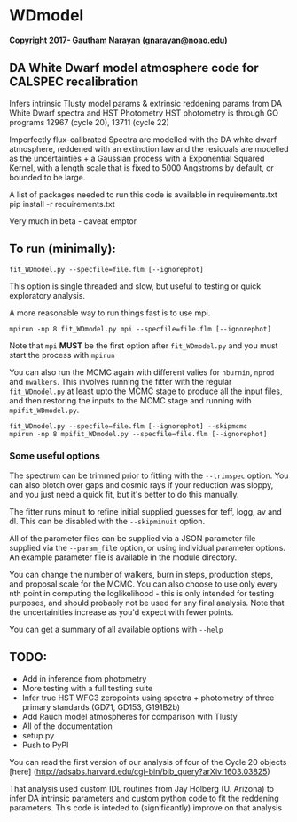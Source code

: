 # WDmodel

__Copyright 2017- Gautham Narayan (gnarayan@noao.edu)__

## DA White Dwarf model atmosphere code for CALSPEC recalibration

Infers intrinsic Tlusty model params & extrinsic reddening params from DA White
Dwarf spectra and HST Photometry HST photometry is through GO programs 12967
(cycle 20),  13711 (cycle 22)

Imperfectly flux-calibrated Spectra are modelled with the DA white dwarf
atmosphere, reddened with an extinction law and the residuals are modelled as
the uncertainties + a Gaussian process with a Exponential Squared Kernel, with
a length scale that is fixed to 5000 Angstroms by default, or bounded to be
large.

A list of packages needed to run this code is available in requirements.txt
pip install -r requirements.txt

Very much in beta - caveat emptor

## To run (minimally):
`fit_WDmodel.py --specfile=file.flm [--ignorephot]`  

This option is single threaded and slow, but useful to testing or quick
exploratory analysis.

A more reasonable way to run things fast is to use mpi. 

`mpirun -np 8 fit_WDmodel.py mpi --specfile=file.flm [--ignorephot]`  

Note that `mpi` __MUST__ be the first option after `fit_WDmodel.py` and you
must start the process with `mpirun`

You can also run the MCMC again with different valies for `nburnin`, `nprod`
and `nwalkers`. This involves running the fitter with the regular
`fit_WDmodel.py`  at least upto the MCMC stage to produce all the input files,
and then restoring the inputs to the MCMC stage and running with
`mpifit_WDmodel.py`.

`fit_WDmodel.py --specfile=file.flm [--ignorephot] --skipmcmc`  
`mpirun -np 8 mpifit_WDmodel.py --specfile=file.flm [--ignorephot]`  

### Some useful options

The spectrum can be trimmed prior to fitting with the `--trimspec` option. You
can also blotch over gaps and cosmic rays if your reduction was sloppy, and you
just need a quick fit, but it's better to do this manually.

The fitter runs minuit to refine initial supplied guesses for teff, logg, av
and dl. This can be disabled with the `--skipminuit` option.

All of the parameter files can be supplied via a JSON parameter file supplied
via the `--param_fil`e option, or using individual parameter options. An example
parameter file is available in the module directory. 

You can change the number of walkers, burn in steps, production steps, and
proposal scale for the MCMC. You can also choose to use only every nth point in
computing the loglikelihood - this is only intended for testing purposes, and
should probably not be used for any final analysis. Note that the
uncertainities increase as you'd expect with fewer points.

You can get a summary of all available options with `--help`


## TODO:
* Add in inference from photometry
* More testing with a full testing suite
* Infer true HST WFC3 zeropoints using spectra + photometry of three primary standards (GD71, GD153, G191B2b)
* Add Rauch model atmospheres for comparison with Tlusty
* All of the documentation 
* setup.py
* Push to PyPI


You can read the first version of our analysis of four of the Cycle 20 objects
[here] (http://adsabs.harvard.edu/cgi-bin/bib_query?arXiv:1603.03825)

That analysis used custom IDL routines from Jay Holberg (U. Arizona) to infer
DA intrinsic parameters and custom python code to fit the reddening parameters.
This code is inteded to (significantly) improve on that analysis
